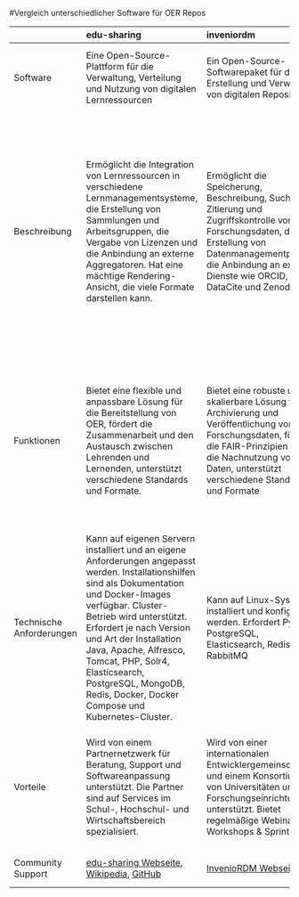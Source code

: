 #Vergleich unterschiedlicher Software für OER Repos

|                | edu-sharing                                                                                                               | inveniordm                                                                                                                                                                                                                                    | phaidra                                                                                                                             |
|:---------------|:-------------------------------------------------------------------------------------------------------------------------|:-----------------------------------------------------------------------------------------------------------------------------------------------------------------------------------------------------------------------------------------------|:------------------------------------------------------------------------------------------------------------------------------------|
| Software       | Eine Open-Source-Plattform für die Verwaltung, Verteilung und Nutzung von digitalen Lernressourcen                  | Ein Open-Source-Softwarepaket für die Erstellung und Verwaltung von digitalen Repositorien                                                                                   | Ein Repositorium für die dauerhafte sichere Speicherung von digitalen Objekten an der Universität Wien                              |
| Beschreibung   | Ermöglicht die Integration von Lernressourcen in verschiedene Lernmanagementsysteme, die Erstellung von Sammlungen und Arbeitsgruppen, die Vergabe von Lizenzen und die Anbindung an externe Aggregatoren. Hat eine mächtige Rendering-Ansicht, die viele Formate darstellen kann. | Ermöglicht die Speicherung, Beschreibung, Suche, Zitierung und Zugriffskontrolle von Forschungsdaten, die Erstellung von Datenmanagementplänen, die Anbindung an externe Dienste wie ORCID, DataCite und Zenodo | Ermöglicht die Veröffentlichung und Langzeitarchivierung von wissenschaftlichen Materialien, Forschungsdaten und Lehrmitteln in unterschiedlichen Formaten, die Beschreibung mit Metadaten und die Vergabe von Persistent Identifiers, die Anbindung an externe Dienste wie u:scholar, Open Access Collection und E-Books on Demand |
| Funktionen     | Bietet eine flexible und anpassbare Lösung für die Bereitstellung von OER, fördert die Zusammenarbeit und den Austausch zwischen Lehrenden und Lernenden, unterstützt verschiedene Standards und Formate. | Bietet eine robuste und skalierbare Lösung für die Archivierung und Veröffentlichung von Forschungsdaten, fördert die FAIR-Prinzipien und die Nachnutzung von Daten, unterstützt verschiedene Standards und Formate | Bietet eine zuverlässige und benutzerfreundliche Lösung für die Aufbewahrung und Verbreitung von wissenschaftlichen Inhalten, fördert die Open-Access-Politik und die Sichtbarkeit der Forschung, unterstützt verschiedene Standards und Formate |
| Technische Anforderungen       | Kann auf eigenen Servern installiert und an eigene Anforderungen angepasst werden. Installationshilfen sind als Dokumentation und Docker-Images verfügbar. Cluster-Betrieb wird unterstützt. Erfordert je nach Version und Art der Installation Java, Apache, Alfresco, Tomcat, PHP, Solr4, Elasticsearch, PostgreSQL, MongoDB, Redis, Docker, Docker Compose und Kubernetes-Cluster. | Kann auf Linux-Systemen installiert und konfiguriert werden. Erfordert Python, PostgreSQL, Elasticsearch, Redis und RabbitMQ | Kann auf Linux-Systemen installiert und konfiguriert werden. Erfordert Java, Tomcat, Fedora Commons, Solr und MySQL |
| Vorteile | Wird von einem Partnernetzwerk für Beratung, Support und Softwareanpassung unterstützt. Die Partner sind auf Services im Schul-, Hochschul- und Wirtschaftsbereich spezialisiert. | Wird von einer internationalen Entwicklergemeinschaft und einem Konsortium von Universitäten und Forschungseinrichtungen unterstützt. Bietet regelmäßige Webinare, Workshops & Sprints | Wird vom Team PHAIDRA-Services an der Universität Wien betreut und weiterentwickelt. Bietet eine Intranet-Seite für den Austausch und die Kommunikation mit der PHAIDRA-Community7 |
| Community Support | [edu-sharing Webseite](https://edu-sharing.com/service/), [Wikipedia](https://en.wikipedia.org/wiki/Edu-sharing), [GitHub](https://github.com/edu-sharing) | [InvenioRDM Webseite](https://inveniosoftware.org/products/rdm/) | [PHAIDRA Webseite](https://phaidra.univie.ac.at/), [PHAIDRA Community](https://datamanagement.univie.ac.at/home/aktuelles/details/news/die-phaidra-community-ist-aktiv/), [GitHub](https://github.com/phaidra) |

